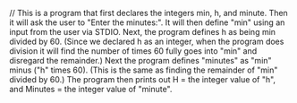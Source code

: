 // This is a program that first declares the integers min, h, and minute. Then it will ask the user to "Enter the minutes:".  It will then define "min" using an input from the user via STDIO. Next, the program defines h as being min divided by 60. (Since we declared h as an integer, when the program does division it will find the number of times 60 fully goes into "min" and disregard the remainder.) Next the program defines "minutes" as "min" minus ("h" times 60). (This is the same as finding the remainder of "min" divided by 60.) The program then prints out H = the integer value of "h", and Minutes = the integer value of "minute".
